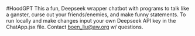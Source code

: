 #HoodGPT
This a fun, Deepseek wrapper chatbot with programs to talk like a ganster, curse out your friends/enemies, and make funny statements. To run locally and make changes input your own Deepseek API key in the ChatApp.jsx file. 
Contact boen_liu@aw.org w/ questions.

